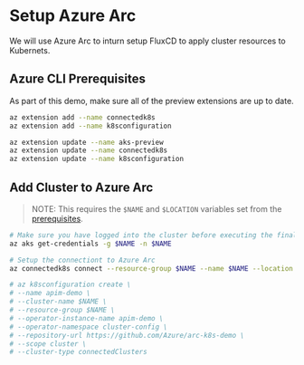 # Setup Azure Arc

We will use Azure Arc to inturn setup FluxCD to apply cluster resources to Kubernets.

## Azure CLI Prerequisites

As part of this demo, make sure all of the preview extensions are up to date.

```bash
az extension add --name connectedk8s
az extension add --name k8sconfiguration

az extension update --name aks-preview
az extension update --name connectedk8s
az extension update --name k8sconfiguration
```

## Add Cluster to Azure Arc

> NOTE: This requires the `$NAME` and `$LOCATION` variables set from the [prerequisites](/00_prequisites/README.md).

```bash
# Make sure you have logged into the cluster before executing the final step.
az aks get-credentials -g $NAME -n $NAME

# Setup the connectiont to Azure Arc
az connectedk8s connect --resource-group $NAME --name $NAME --location $LOCATION

# az k8sconfiguration create \
# --name apim-demo \
# --cluster-name $NAME \
# --resource-group $NAME \
# --operator-instance-name apim-demo \
# --operator-namespace cluster-config \
# --repository-url https://github.com/Azure/arc-k8s-demo \
# --scope cluster \
# --cluster-type connectedClusters
```
